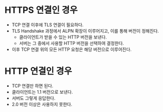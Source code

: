 # HTTPS 연결인 경우

- TCP 연결 이후에 TLS 연결이 필요하다.
- TLS Handshake 과정에서 ALPN 확장이 이루어지고, 이를 통해 버전이 정해진다.
    - 클라이언트가 받을 수 있는 HTTP 버전을 보낸다.
    - 서버는 그 중에서 사용할 HTTP 버전을 선택하여 결정한다.
- 이후 TCP 연결 위의 모든 HTTP 요청은 해당 버전으로 이루어진다.

# HTTP 연결인 경우

- TCP 연결만 하면 된다.
- 클라이언트는 1.1 버전으로 보낸다.
- 서버도 그렇게 응답한다.
- 2.0 버전 이상은 사용하지 못한다.